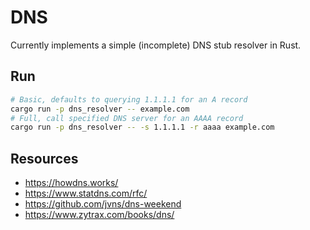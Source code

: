# DNS
Currently implements a simple (incomplete) DNS stub resolver in Rust.

## Run
```bash
# Basic, defaults to querying 1.1.1.1 for an A record
cargo run -p dns_resolver -- example.com
# Full, call specified DNS server for an AAAA record
cargo run -p dns_resolver -- -s 1.1.1.1 -r aaaa example.com
```

## Resources
- https://howdns.works/
- https://www.statdns.com/rfc/
- https://github.com/jvns/dns-weekend
- https://www.zytrax.com/books/dns/